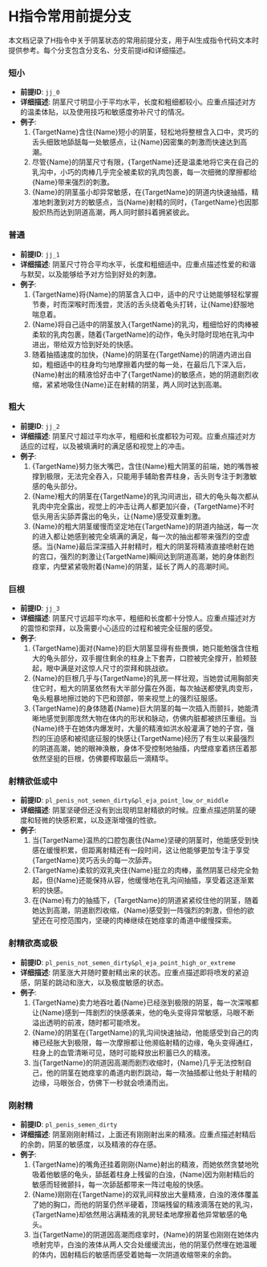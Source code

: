 # H指令常用前提分支

本文档记录了H指令中关于阴茎状态的常用前提分支，用于AI生成指令代码文本时提供参考。每个分支包含分支名、分支前提id和详细描述。

### 短小
- **前提ID**: `jj_0`
- **详细描述**: 阴茎尺寸明显小于平均水平，长度和粗细都较小。应重点描述对方的温柔体贴，以及使用技巧和敏感度弥补尺寸的情况。
- **例子**:
  1. {TargetName}含住{Name}短小的阴茎，轻松地将整根含入口中，灵巧的舌头细致地舔舐每一处敏感点，让{Name}因密集的刺激而快速达到高潮。
  2. 尽管{Name}的阴茎尺寸有限，{TargetName}还是温柔地将它夹在自己的乳沟中，小巧的肉棒几乎完全被柔软的乳肉包裹，每一次细微的摩擦都给{Name}带来强烈的刺激。
  3. {Name}的阴茎虽小却异常敏感，在{TargetName}的阴道内快速抽插，精准地刺激到对方的敏感点，当{Name}射精的同时，{TargetName}也因那股炽热而达到阴道高潮，两人同时颤抖着拥紧彼此。

### 普通
- **前提ID**: `jj_1`
- **详细描述**: 阴茎尺寸符合平均水平，长度和粗细适中。应重点描述性爱的和谐与默契，以及能够给予对方恰到好处的刺激。
- **例子**:
  1. {TargetName}将{Name}的阴茎含入口中，适中的尺寸让她能够轻松掌握节奏，时而深喉时而浅尝，灵活的舌头绕着龟头打转，让{Name}舒服地喘息着。
  2. {Name}将自己适中的阴茎放入{TargetName}的乳沟，粗细恰好的肉棒被柔软的乳肉包裹，随着{TargetName}的动作，龟头时隐时现地在乳沟中进出，带给双方恰到好处的快感。
  3. 随着抽插速度的加快，{Name}的阴茎在{TargetName}的阴道内进出自如，粗细适中的柱身均匀地摩擦着内壁的每一处，在最后几下深入后，{Name}射出的精液恰好击中了{TargetName}的敏感点，她的阴道剧烈收缩，紧紧地吸住{Name}正在射精的阴茎，两人同时达到高潮。

### 粗大
- **前提ID**: `jj_2`
- **详细描述**: 阴茎尺寸超过平均水平，粗细和长度都较为可观。应重点描述对方适应的过程，以及被填满时的满足感和视觉上的冲击。
- **例子**:
  1. {TargetName}努力张大嘴巴，含住{Name}粗大阴茎的前端，她的嘴唇被撑到极限，无法完全吞入，只能用手辅助套弄柱身，舌头则专注于刺激敏感的龟头部分。
  2. {Name}粗大的阴茎在{TargetName}的乳沟间进出，硕大的龟头每次都从乳肉中完全露出，视觉上的冲击让两人都更加兴奋，{TargetName}不时低头用舌尖舔弄露出的龟头，让{Name}感受双重刺激。
  3. {Name}的粗大阴茎缓慢而坚定地在{TargetName}的阴道内抽送，每一次的进入都让她感到被完全填满的满足，每一次的抽出都带来强烈的空虚感。当{Name}最后深深插入并射精时，粗大的阴茎将精液直接喷射在她的宫口，强烈的刺激让{TargetName}瞬间达到阴道高潮，她的身体剧烈痉挛，内壁紧紧吸附着{Name}的阴茎，延长了两人的高潮时间。

### 巨根
- **前提ID**: `jj_3`
- **详细描述**: 阴茎尺寸远超平均水平，粗细和长度都十分惊人。应重点描述对方的震惊和崇拜，以及需要小心适应的过程和被完全征服的感受。
- **例子**:
  1. {TargetName}面对{Name}的巨大阴茎显得有些畏惧，她只能勉强含住粗大的龟头部分，双手握住剩余的柱身上下套弄，口腔被完全撑开，脸颊鼓起，眼中满是对这惊人尺寸的崇拜和挑战欲。
  2. {Name}的巨根几乎与{TargetName}的乳房一样壮观，当她尝试用胸部夹住它时，粗大的阴茎依然有大半部分露在外面，每次抽送都使乳肉变形，龟头粗暴地擦过她的下巴和颈部，带来视觉上的强烈征服感。
  3. {TargetName}的身体随着{Name}巨大阴茎的每一次插入而颤抖，她能清晰地感觉到那庞然大物在体内的形状和脉动，仿佛内脏都被挤压重组。当{Name}终于在她体内爆发时，大量的精液如洪水般灌满了她的子宫，强烈的压迫感和被彻底征服的快感让{TargetName}经历了有生以来最强烈的阴道高潮，她的眼神涣散，身体不受控制地抽搐，内壁痉挛着挤压着那依然坚挺的巨根，仿佛要榨取最后一滴精华。

### 射精欲低或中
- **前提ID**: `pl_penis_not_semen_dirty&pl_eja_point_low_or_middle`
- **详细描述**: 阴茎坚硬但还没有到出现明显射精欲的时候。应重点描述阴茎的硬度和轻微的快感积累，以及逐渐增强的性欲。
- **例子**:
  1. 当{TargetName}温热的口腔包裹住{Name}坚硬的阴茎时，他能感受到快感在缓慢积累，但距离射精还有一段时间，这让他能够更加专注于享受{TargetName}灵巧舌头的每一次舔弄。
  2. {TargetName}柔软的双乳夹住{Name}挺立的肉棒，虽然阴茎已经完全勃起，但{Name}还能保持从容，他缓慢地在乳沟间抽插，享受着这逐渐累积的快感。
  3. 在{Name}有力的抽插下，{TargetName}的阴道紧紧绞住他的阴茎，随着她达到高潮，阴道剧烈收缩，{Name}感受到一阵强烈的刺激，但他的欲望还在可控范围内，坚硬的肉棒继续在她痉挛的甬道中缓慢探索。

### 射精欲高或极
- **前提ID**: `pl_penis_not_semen_dirty&pl_eja_point_high_or_extreme`
- **详细描述**: 阴茎涨大并随时要射精出来的状态。应重点描述即将喷发的紧迫感，阴茎的跳动和涨大，以及极度敏感的状态。
- **例子**:
  1. {TargetName}卖力地吞吐着{Name}已经涨到极限的阴茎，每一次深喉都让{Name}感到一阵剧烈的快感袭来，他的龟头变得异常敏感，马眼不断溢出透明的前液，随时都可能喷发。
  2. {Name}的阴茎在{TargetName}的乳沟间快速抽动，他能感受到自己的肉棒已经胀大到极限，每一次摩擦都让他濒临射精的边缘，龟头变得通红，柱身上的血管清晰可见，随时可能释放出积蓄已久的精液。
  3. 当{TargetName}的阴道因高潮而剧烈收缩时，{Name}几乎无法控制自己，他的阴茎在她痉挛的甬道内剧烈跳动，每一次抽插都让他处于射精的边缘，马眼张合，仿佛下一秒就会喷涌而出。

### 刚射精
- **前提ID**: `pl_penis_semen_dirty`
- **详细描述**: 阴茎刚刚射精过，上面还有刚刚射出来的精液。应重点描述射精后的余韵，阴茎的敏感度，以及精液的存在感。
- **例子**:
  1. {TargetName}的嘴角还挂着刚刚{Name}射出的精液，而她依然贪婪地吮吸着他敏感的龟头，舔舐着柱身上残留的白浊，{Name}因为刚射精后的敏感而轻微颤抖，每一次舔舐都带来一阵过电般的快感。
  2. {Name}刚刚在{TargetName}的双乳间释放出大量精液，白浊的液体覆盖了她的胸口，而他的阴茎仍然半硬着，顶端残留的精液滴落在她的乳沟，{TargetName}却依然用沾满精液的乳房轻柔地摩擦着他异常敏感的龟头。
  3. 当{TargetName}的阴道因高潮而痉挛时，{Name}的阴茎也刚刚在她体内喷射完毕，白浊的液体从两人交合处缓缓流出，他的阴茎仍然埋在她温暖的体内，因射精后的敏感而感受着她每一次阴道收缩带来的余韵。